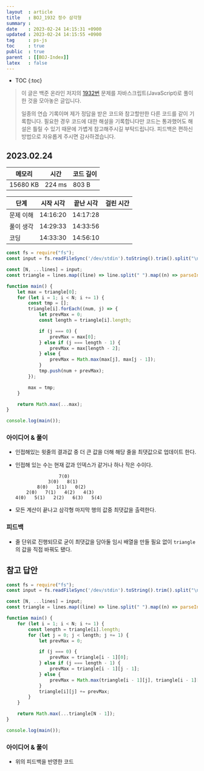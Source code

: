 ```yaml
---
layout  : article
title   : BOJ_1932 정수 삼각형
summary : 
date    : 2023-02-24 14:15:31 +0900
updated : 2023-02-24 14:15:55 +0900
tag     : ps-js
toc     : true
public  : true
parent  : [[BOJ-Index]]
latex   : false
---
```

* TOC
{:toc}

> 이 글은 백준 온라인 저지의 [1932번](https://www.acmicpc.net/problem/1932) 문제를 자바스크립트(JavaScript)로 풀이한 것을 모아놓은 글입니다.
>
> 일종의 연습 기록이며 제가 정답을 받은 코드와 참고할만한 다른 코드를 같이 기록합니다. 필요한 경우 코드에 대한 해설을 기록합니다만 코드는 통과했어도 해설은 틀릴 수 있기 때문에 가볍게 참고해주시길 부탁드립니다. 피드백은 편하신 방법으로 자유롭게 주시면 감사하겠습니다.

## 2023.02.24

| 메모리    | 시간  | 코드 길이 |
| --------- | ------ | --------- |
| 15680 KB  | 224 ms | 803 B     |

| 단계      | 시작 시각 | 끝난 시각 | 걸린 시간 |
| --------- | --------- | --------- | --------- |
| 문제 이해 |  14:16:20 | 14:17:28 |           | |
| 풀이 생각 |  14:29:33 | 14:33:56 |           | |
| 코딩      |  14:33:30 | 14:56:10 |           | |

```js
const fs = require("fs");
const input = fs.readFileSync('/dev/stdin').toString().trim().split("\n");

const [N, ...lines] = input;
const triangle = lines.map((line) => line.split(" ").map((n) => parseInt(n)));

function main() {
    let max = triangle[0];
    for (let i = 1; i < N; i += 1) {
        const tmp = [];
        triangle[i].forEach((num, j) => {
            let prevMax = 0;
            const length = triangle[i].length;

            if (j === 0) {
                prevMax = max[0];
            } else if (j === length - 1) {
                prevMax = max[length - 2];
            } else {
                prevMax = Math.max(max[j], max[j - 1]);
            }
            tmp.push(num + prevMax);
        });

        max = tmp;
    }

    return Math.max(...max);
}

console.log(main());
```

### 아이디어 & 풀이

* 인접해있는 윗줄의 결과값 중 더 큰 값을 더해 해당 줄을 최댓값으로 업데이트 한다.
* 인접해 있는 수는 현재 값과 인덱스가 같거나 하나 작은 수이다.

    ```
                    7(0)
                3(0)   8(1)
            8(0)   1(1)   0(2)
        2(0)   7(1)   4(2)   4(3)
    4(0)   5(1)   2(2)   6(3)   5(4)
    ```

* 모든 계산이 끝나고 삼각형 마지막 행의 값중 최댓값을 출력한다.

### 피드백

* 줄 단위로 진행되므로 굳이 최댓값을 담아둘 임시 배열을 만들 필요 없이 `triangle`의 값을 직접 바꿔도 됐다.

## 참고 답안

```js
const fs = require("fs");
const input = fs.readFileSync('/dev/stdin').toString().trim().split("\n");

const [N, ...lines] = input;
const triangle = lines.map((line) => line.split(" ").map((n) => parseInt(n)));

function main() {
    for (let i = 1; i < N; i += 1) {
        const length = triangle[i].length;
        for (let j = 0; j < length; j += 1) {
            let prevMax = 0;

            if (j === 0) {
                prevMax = triangle[i - 1][0];
            } else if (j === length - 1) {
                prevMax = triangle[i - 1][j - 1];
            } else {
                prevMax = Math.max(triangle[i - 1][j], triangle[i - 1][j - 1]);
            }
            triangle[i][j] += prevMax;
        }
    }

    return Math.max(...triangle[N - 1]);
}

console.log(main());
```

### 아이디어 & 풀이

* 위의 피드백을 반영한 코드
